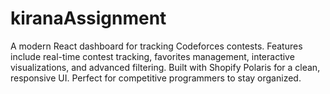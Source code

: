 # kiranaAssignment
A modern React dashboard for tracking Codeforces contests. Features include real-time contest tracking, favorites management, interactive visualizations, and advanced filtering. Built with Shopify Polaris for a clean, responsive UI. Perfect for competitive programmers to stay organized.

